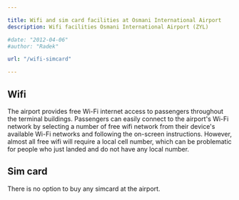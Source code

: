 ```yaml
---

title: Wifi and sim card facilities at Osmani International Airport
description: Wifi facilities Osmani International Airport (ZYL)

#date: "2012-04-06"
#author: "Radek"

url: "/wifi-simcard"

---
```


## Wifi

The airport provides free Wi-Fi internet access to passengers throughout the terminal buildings. Passengers can easily connect to the airport's Wi-Fi network by selecting a number of free wifi network from their device's available Wi-Fi networks and following the on-screen instructions. However, almost all free wifi will require a local cell number, which can be problematic for people who just landed and do not have any local number. 

## Sim card

There is no option to buy any simcard at the airport.  
